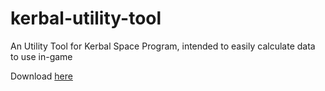 # kerbal-utility-tool
An Utility Tool for Kerbal Space Program, intended to easily calculate data to use in-game

Download [here](https://github.com/alteyth/kerbal-utility-tool/releases/tag/v0.1.0)

